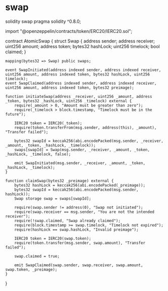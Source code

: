 # swap
solidity swap
pragma solidity ^0.8.0;

import "@openzeppelin/contracts/token/ERC20/IERC20.sol";

contract AtomicSwap {
    struct Swap {
        address sender;
        address receiver;
        uint256 amount;
        address token;
        bytes32 hashLock;
        uint256 timelock;
        bool claimed;
    }

    mapping(bytes32 => Swap) public swaps;

    event SwapInitiated(address indexed sender, address indexed receiver, uint256 amount, address indexed token, bytes32 hashLock, uint256 timelock);
    event SwapClaimed(address indexed sender, address indexed receiver, uint256 amount, address indexed token, bytes32 preimage);

    function initiateSwap(address _receiver, uint256 _amount, address _token, bytes32 _hashLock, uint256 _timelock) external {
        require(_amount > 0, "Amount must be greater than zero");
        require(_timelock > block.timestamp, "Timelock must be in the future");

        IERC20 token = IERC20(_token);
        require(token.transferFrom(msg.sender, address(this), _amount), "Transfer failed");

        bytes32 swapId = keccak256(abi.encodePacked(msg.sender, _receiver, _amount, _token, _hashLock, _timelock));
        swaps[swapId] = Swap(msg.sender, _receiver, _amount, _token, _hashLock, _timelock, false);

        emit SwapInitiated(msg.sender, _receiver, _amount, _token, _hashLock, _timelock);
    }

    function claimSwap(bytes32 _preimage) external {
        bytes32 hashLock = keccak256(abi.encodePacked(_preimage));
        bytes32 swapId = keccak256(abi.encodePacked(msg.sender, hashLock));
        Swap storage swap = swaps[swapId];

        require(swap.sender != address(0), "Swap not initiated");
        require(swap.receiver == msg.sender, "You are not the intended receiver");
        require(!swap.claimed, "Swap already claimed");
        require(block.timestamp >= swap.timelock, "Timelock not expired");
        require(hashLock == swap.hashLock, "Invalid preimage");

        IERC20 token = IERC20(swap.token);
        require(token.transfer(msg.sender, swap.amount), "Transfer failed");

        swap.claimed = true;

        emit SwapClaimed(swap.sender, swap.receiver, swap.amount, swap.token, _preimage);
    }
}
